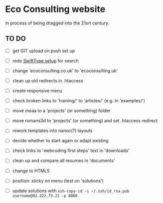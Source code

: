 # Eco Consulting website

in process of being dragged into the 21srt century.

## TO DO

- [ ] get GIT upload on push set up
- [ ] redo [SwiftType setup](https://github.com/swiftype/swiftype-search-jquery) for search
- [ ] change 'ecoconsulting.co.uk' to 'ecoconsulting.uk'
- [ ] clean up old redirects in .htaccess
- [ ] create responsive menu
- [ ] check broken links to 'training/' to 'articles/' (e.g. in 'examples/')
- [ ] move meaa to a 'projects' (or something) folder
- [ ] move romans3d to 'projects' (or something) and set .htaccess redirect
- [ ] rework templates into nanoc(?) layouts
- [ ] decide whether to start again or adapt existing
- [ ] check links to 'webcoding first steps' text in 'downloads'
- [ ] clean up and compare all resumes in 'documents'
- [ ] change to HTML5
- [ ] position: sticky on menu (test on 'solutions')
- [ ] update solutions with `ssh-copy-id -i ~/.ssh/id_rsa.pub username@92.222.73.21 -p 0000`

